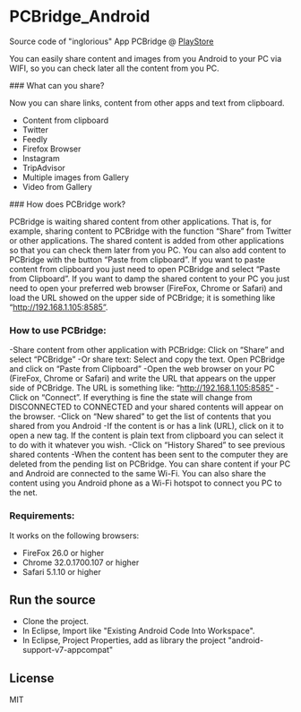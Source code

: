 # PCBridge_Android
Source code of "inglorious" App PCBridge @ [PlayStore](https://play.google.com/store/apps/details?id=com.o3r3.browserandroidbridge)

You can easily share content and images from you Android to your PC via WIFI, so you can check later all the content from you PC.


### What can you share?

Now you can share links, content from other apps and text from clipboard.
- Content from clipboard
- Twitter
- Feedly
- Firefox Browser
- Instagram
- TripAdvisor
- Multiple images from Gallery
- Video from Gallery


### How does PCBridge work?

PCBridge is waiting shared content from other applications. That is, for example, sharing content to PCBridge with the function “Share” from Twitter or other applications. The shared content is added from other applications so that you can check them later from you PC. You can also add content to PCBridge with the button “Paste from clipboard”. If you want to paste content from clipboard you just need to open PCBridge and select “Paste from Clipboard”.
If you want to damp the shared content to your PC you just need to open your preferred web browser (FireFox, Chrome or Safari) and load the URL showed on the upper side of PCBridge; it is something like “http://192.168.1.105:8585”.

### How to use PCBridge:

-Share content from other application with PCBridge: Click on “Share” and select “PCBridge”
-Or share text: Select and copy the text. Open PCBridge and click on “Paste from Clipboard”
-Open the web browser on your PC (FireFox, Chrome or Safari) and write the URL that appears on the upper side of PCBridge. The URL is something like:
“http://192.168.1.105:8585”
-Click on “Connect”. If everything is fine the state will change from DISCONNECTED to CONNECTED and your shared contents will appear on the browser.
-Click on “New shared” to get the list of contents that you shared from you Android
-If the content is or has a link (URL), click on it to open a new tag. If the content is plain text from clipboard you can select it to do with it whatever you wish.
-Click on “History Shared” to see previous shared contents
-When the content has been sent to the computer they are deleted from the pending list on PCBridge.
You can share content if your PC and Android are connected to the same Wi-Fi. You can also share the content using you Android phone as a Wi-Fi hotspot to connect you PC to the net.


### Requirements:

It works on the following browsers:
- FireFox 26.0 or higher
- Chrome 32.0.1700.107 or higher
- Safari 5.1.10 or higher

## Run the source

- Clone the project.
- In Eclipse, Import like "Existing Android Code Into Workspace".
- In Eclipse, Project Properties, add as library the project "android-support-v7-appcompat"


## License

MIT
